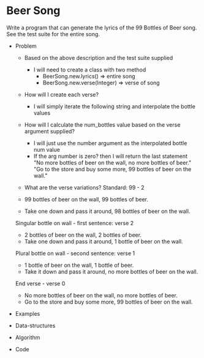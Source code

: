 # Beer Song
Write a program that can generate the lyrics of the 99 Bottles of Beer song. See the test suite for the entire song.

  - Problem
    - Based on the above description and the test suite supplied
      - I will need to create a class with two method
        - BeerSong.new.lyrics() => entire song
        - BeerSong.new.verse(Integer) => verse of song

    - How will I create each verse?
      - I will simply iterate the following string
        and interpolate the bottle values
    - How will I calculate the num_bottles value based on the
      verse argument supplied?
      - I will just use the number argument as the interpolated 
        bottle num value
      - If the arg number is zero? then I will return the last 
        statement    
      "No more bottles of beer on the wall, no more bottles of beer."
      "Go to the store and buy some more, 99 bottles of beer on the wall."
        
    - What are the verse variations?
    Standard: 99 - 2
    - 99 bottles of beer on the wall, 99 bottles of beer.
    - Take one down and pass it around, 98 bottles of beer on the wall.

    Singular bottle on wall - first sentence: verse 2
    - 2 bottles of beer on the wall, 2 bottles of beer.
    - Take one down and pass it around, 1 bottle of beer on the wall.

    Plural bottle on wall - second sentence: verse 1
    - 1 bottle of beer on the wall, 1 bottle of beer.
    - Take it down and pass it around, no more bottles of beer on the wall.

    End verse - verse 0
    - No more bottles of beer on the wall, no more bottles of beer.
    - Go to the store and buy some more, 99 bottles of beer on the wall.

  - Examples
  - Data-structures
  - Algorithm
  - Code